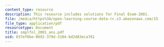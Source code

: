 ```yaml
---
content_type: resource
description: This resource includes solutions for Final Exam-2001.
file: /media/https%3A/open-learning-course-data-rc.s3.amazonaws.com/15-010-economic-analysis-for-business-decisions-fall-2004/837ef6be0692379d3184bd2d83eca761_smplfnl_2001_ans.pdf
file_type: application/pdf
resourcetype: Document
title: smplfnl_2001_ans.pdf
uid: 837ef6be-0692-379d-3184-bd2d83eca761
---
```

